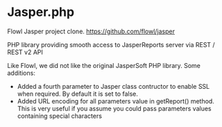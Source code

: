 Jasper.php
======
Flowl Jasper project clone. https://github.com/flowl/jasper

PHP library providing smooth access to JasperReports server via REST / REST v2 API

Like Flowl, we did not like the original JasperSoft PHP library. Some additions:

* Added a fourth parameter to Jasper class contructor to enable SSL when required. By default it is set to false.
* Added URL encoding for all parameters value in getReport() method. This is very useful if you assume you could pass parameters values containing special characters